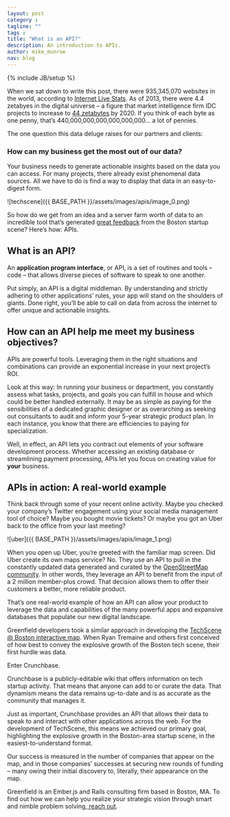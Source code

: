 ```yaml
---
layout: post
category :
tagline: ""
tags :
title: "What is an API?"
description: An introduction to APIs.
author: mike_munroe
nav: blog
---
```

{% include JB/setup %}

When we sat down to write this post, there were 935,345,070 websites in the
world, according to
[ Internet Live Stats](http://www.internetlivestats.com/total-number-of-websites/).
As of 2013, there were 4.4 zetabyes in the digital universe – a figure that
market intelligence firm IDC projects to increase to
[ 44 zetabytes](http://www.emc.com/leadership/digital-universe/2014iview/executive-summary.htm)
by 2020. If you think of each byte as one penny, that’s
440,000,000,000,000,000,000… a lot of pennies.

The one question this data deluge raises for our partners and clients:

### How can my business get the most out of our data?

Your business needs to generate actionable insights based on the data you can
access. For many projects, there already exist phenomenal data sources.
All we have to do is find a way to display that data in an easy-to-digest form.

![techscene]({{ BASE_PATH }}/assets/images/apis/image_0.png)

So how do we get from an idea and a server farm worth of data to an incredible
tool that’s generated [great feedback](http://greenfieldhq.com/#portfolio) from
the Boston startup scene? Here’s how: APIs.

## What is an API?

An **application program interface**, or API, is a set of routines and tools –
code – that allows diverse pieces of software to speak to one another.

Put simply, an API is a digital middleman. By understanding and strictly
adhering to other applications’ rules, your app will stand on the shoulders of
giants. Done right, you’ll be able to call on data from across the internet to
offer unique and actionable insights.

## How can an API help me meet my business objectives?

APIs are powerful tools. Leveraging them in the right situations and
combinations can provide an exponential increase in your next project’s ROI.

Look at this way: In running your business or department, you constantly assess
what tasks, projects, and goals you can fulfill in house and which could be
better handled externally. It may be as simple as paying for the sensibilities
of a dedicated graphic designer or as overarching as seeking out consultants to
audit and inform your 5-year strategic product plan. In each instance, you know
that there are efficiencies to paying for specialization.

Well, in effect, an API lets you contract out elements of your software
development process. Whether accessing an existing database or streamlining
payment processing, APIs let you focus on creating value for **your** business.

## APIs in action: A real-world example

Think back through some of your recent online activity. Maybe you checked your
company’s Twitter engagement using your social media management tool of choice?
Maybe you bought movie tickets? Or maybe you got an Uber back to the office from
your last meeting?

![uber]({{ BASE_PATH }}/assets/images/apis/image_1.png)

When you open up Uber, you’re greeted with the familiar map screen. Did Uber
create its own maps service? No. They use an API to pull in the constantly
updated data generated and curated by the
[ OpenStreetMap community](https://www.openstreetmap.org/). In other words,
they leverage an API to benefit from the input of a 2 million member-plus crowd.
That decision allows them to offer their customers a better, more reliable product.

That’s one real-world example of how an API can allow your product to leverage
the data and capabilities of the many powerful apps and expansive databases that
populate our new digital landscape.

Greenfield developers took a similar approach in developing the
[ TechScene @ Boston interactive map](http://techscene.at/). When Ryan Tremaine
and others first conceived of how best to convey the explosive growth of the
Boston tech scene, their first hurdle was data.

Enter Crunchbase.

Crunchbase is a publicly-editable wiki that offers information on tech startup
activity. That means that anyone can add to or curate the data. That dynamism
means the data remains up-to-date and is as accurate as the community that
manages it.

Just as important, Crunchbase provides an API that allows their data to speak to
and interact with other applications across the web. For the development of
TechScene, this means we achieved our primary goal, highlighting the explosive
growth in the Boston-area startup scene, in the easiest-to-understand format.

Our success is measured in the number of companies that appear on the map, and
in those companies’ successes at securing new rounds of funding – many owing
their initial discovery to, literally, their appearance on the map.

Greenfield is an Ember.js and Rails consulting firm based in Boston, MA. To
find out how we can help you realize your strategic vision through smart and
nimble problem solving,[ reach out](http://greenfieldhq.com/#/?anchor=contact).
